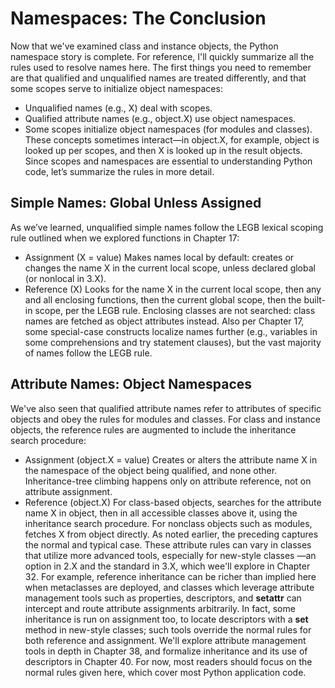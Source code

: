 # Namespaces: The Conclusion
Now that we've examined class and instance objects, the Python namespace story is
complete. For reference, I'll quickly summarize all the rules used to resolve names here.
The first things you need to remember are that qualified and unqualified names are
treated differently, and that some scopes serve to initialize object namespaces:
* Unqualified names (e.g., X) deal with scopes.
* Qualified attribute names (e.g., object.X) use object namespaces.
* Some scopes initialize object namespaces (for modules and classes).
These concepts sometimes interact—in object.X, for example, object is looked up per
scopes, and then X is looked up in the result objects. Since scopes and namespaces are
essential to understanding Python code, let’s summarize the rules in more detail.

## Simple Names: Global Unless Assigned
As we’ve learned, unqualified simple names follow the LEGB lexical scoping rule outlined
when we explored functions in Chapter 17:
* Assignment (X = value)
  Makes names local by default: creates or changes the name X in the current local
  scope, unless declared global (or nonlocal in 3.X).
* Reference (X)
  Looks for the name X in the current local scope, then any and all enclosing functions,
  then the current global scope, then the built-in scope, per the LEGB rule.
  Enclosing classes are not searched: class names are fetched as object attributes
  instead.
Also per Chapter 17, some special-case constructs localize names further (e.g., variables
in some comprehensions and try statement clauses), but the vast majority of names
follow the LEGB rule.

## Attribute Names: Object Namespaces
We've also seen that qualified attribute names refer to attributes of specific objects and
obey the rules for modules and classes. For class and instance objects, the reference
rules are augmented to include the inheritance search procedure:
* Assignment (object.X = value)
  Creates or alters the attribute name X in the namespace of the object being qualified,
  and none other. Inheritance-tree climbing happens only on attribute reference,
  not on attribute assignment.
* Reference (object.X)
  For class-based objects, searches for the attribute name X in object, then in all
  accessible classes above it, using the inheritance search procedure. For nonclass
  objects such as modules, fetches X from object directly.
As noted earlier, the preceding captures the normal and typical case. These attribute
rules can vary in classes that utilize more advanced tools, especially for new-style classes
—an option in 2.X and the standard in 3.X, which wee'll explore in Chapter 32. For
example, reference inheritance can be richer than implied here when metaclasses are
deployed, and classes which leverage attribute management tools such as properties,
descriptors, and __setattr__ can intercept and route attribute assignments arbitrarily.
In fact, some inheritance is run on assignment too, to locate descriptors with a
__set__ method in new-style classes; such tools override the normal rules for both
reference and assignment. We'll explore attribute management tools in depth in Chapter
38, and formalize inheritance and its use of descriptors in Chapter 40. For now,
most readers should focus on the normal rules given here, which cover most Python
application code.

